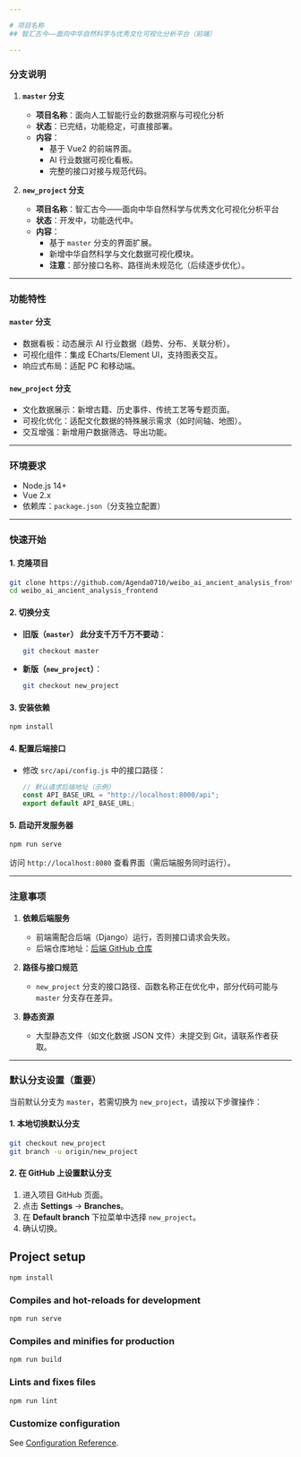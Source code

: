```yaml
---

# 项目名称  
## 智汇古今——面向中华自然科学与优秀文化可视化分析平台（前端）  

---
```


### **分支说明**  
1. **`master` 分支**  
   - **项目名称**：面向人工智能行业的数据洞察与可视化分析  
   - **状态**：已完结，功能稳定，可直接部署。  
   - **内容**：  
     - 基于 Vue2 的前端界面。  
     - AI 行业数据可视化看板。  
     - 完整的接口对接与规范代码。  

2. **`new_project` 分支**  
   - **项目名称**：智汇古今——面向中华自然科学与优秀文化可视化分析平台  
   - **状态**：开发中，功能迭代中。  
   - **内容**：  
     - 基于 `master` 分支的界面扩展。  
     - 新增中华自然科学与文化数据可视化模块。  
     - **注意**：部分接口名称、路径尚未规范化（后续逐步优化）。  

---

### **功能特性**  
#### **`master` 分支**  
- 数据看板：动态展示 AI 行业数据（趋势、分布、关联分析）。  
- 可视化组件：集成 ECharts/Element UI，支持图表交互。  
- 响应式布局：适配 PC 和移动端。  

#### **`new_project` 分支**  
- 文化数据展示：新增古籍、历史事件、传统工艺等专题页面。  
- 可视化优化：适配文化数据的特殊展示需求（如时间轴、地图）。  
- 交互增强：新增用户数据筛选、导出功能。  

---

### **环境要求**  
- Node.js 14+  
- Vue 2.x  
- 依赖库：`package.json`（分支独立配置）  

---

### **快速开始**  
#### **1. 克隆项目**  
```bash  
git clone https://github.com/Agenda0710/weibo_ai_ancient_analysis_frontend.git  
cd weibo_ai_ancient_analysis_frontend  
```  

#### **2. 切换分支**  
- **旧版（`master`） 此分支千万千万不要动**：  
  ```bash  
  git checkout master  
  ```  
- **新版（`new_project`）**：  
  ```bash  
  git checkout new_project  
  ```  

#### **3. 安装依赖**  
```bash  
npm install  
```  

#### **4. 配置后端接口**  
- 修改 `src/api/config.js` 中的接口路径：  
  ```javascript  
  // 默认请求后端地址（示例）  
  const API_BASE_URL = "http://localhost:8000/api";  
  export default API_BASE_URL;  
  ```  

#### **5. 启动开发服务器**  
```bash  
npm run serve  
```  
访问 `http://localhost:8080` 查看界面（需后端服务同时运行）。  

---

### **注意事项**  
1. **依赖后端服务**  
   - 前端需配合后端（Django）运行，否则接口请求会失败。  
   - 后端仓库地址：[后端 GitHub 仓库](https://github.com/Agenda0710/weibo_ai_ancient_analysis_backend)  

2. **路径与接口规范**  
   - `new_project` 分支的接口路径、函数名称正在优化中，部分代码可能与 `master` 分支存在差异。  

3. **静态资源**  
   - 大型静态文件（如文化数据 JSON 文件）未提交到 Git，请联系作者获取。  

---

### **默认分支设置（重要）**  
当前默认分支为 `master`，若需切换为 `new_project`，请按以下步骤操作：  

#### **1. 本地切换默认分支**  
```bash  
git checkout new_project  
git branch -u origin/new_project  
```  

#### **2. 在 GitHub 上设置默认分支**  
1. 进入项目 GitHub 页面。  
2. 点击 **Settings** → **Branches**。  
3. 在 **Default branch** 下拉菜单中选择 `new_project`。  
4. 确认切换。  





## Project setup
```
npm install
```

### Compiles and hot-reloads for development
```
npm run serve
```

### Compiles and minifies for production
```
npm run build
```

### Lints and fixes files
```
npm run lint
```

### Customize configuration
See [Configuration Reference](https://cli.vuejs.org/config/).
